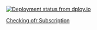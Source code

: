 [![Deployment status from dploy.io](https://helmar.dploy.io/badge/23779029970145/26313.png)](http://helmar.dploy.io)

[Checking ofr Subscription](docs/subscription.md)
